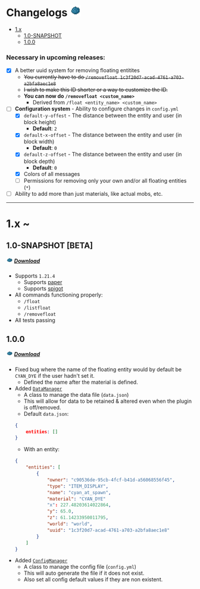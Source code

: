 # Changelogs <img src="../icon.webp" width="30" alt="FloatingEntities" />

- [1.x](#1x)
    - [1.0-SNAPSHOT](#10-snapshot)
    - [1.0.0](#100)

### Necessary in upcoming releases:

- [x] A better uuid system for removing floating entitites
    - ~~You currently have to do `/removefloat 1c3f20d7-acad-4761-a703-a2bfa8aec1e8`~~
    - ~~I wish to make this ID shorter or a way to customize the ID.~~
    - **You can now do `/removefloat <custom_name>`**
        - Derived from `/float <entity_name> <custom_name>`
- [ ] **Configuration system** - Ability to configure changes in `config.yml`
    - [x] `default-y-offest` - The distance between the entity and user (in block height)
        - **Default**: `2`
    - [x] `default-x-offset` - The distance between the entity and user (in block width)
        - **Default**: `0`
    - [x] `default-z-offset` - The distance between the entity and user (in block depth)
        - **Default**: `0`
    - [x] Colors of all messages
    - [ ] Permissions for removing only your own and/or all floating entities (`*`)
- [ ] Ability to add more than just materials, like actual mobs, etc.

---

# 1.x ~

## 1.0-SNAPSHOT [BETA]

##### <img src="../icon.webp" width="18" height="14" /> [Download](./downloads/1.0-SNAPSHOT/FloatingEntities-1.0-SNAPSHOT.jar)

- Supports `1.21.4`
    - Supports [paper](https://papermc.io/)
    - Supports [spigot](https://www.spigotmc.org/)
- All commands functioning properly:
    - `/float`
    - `/listfloat`
    - `/removefloat`
- All tests passing

## 1.0.0

##### <img src="../icon.webp" width="18" height="14" /> [Download](./downloads/1.0.0/FloatingEntities-1.0.0.jar)

- Fixed bug where the name of the floating entity would by default be `CYAN_DYE` if the user hadn't set it.
    - Defined the name after the material is defined.
- Added [`DataManager`](../src/main/java/xyz/clxrity/mc/DataManager.java)
    - A class to manage the data file (`data.json`)
    - This will allow for data to be retained & altered even when the plugin is off/removed.
    - Default `data.json`:
    ```json
    {
        entities: []
    }
    ```
    - With an entity:
    ```json
    {
        "entities": [
            {
                "owner": "c90536de-95cb-4fcf-b41d-a56068556f45",
                "type": "ITEM_DISPLAY",
                "name": "cyan_at_spawn",
                "material": "CYAN_DYE"
                "x": 227.48203614022864,
                "y": 65.0,
                "z": 61.14233950011795,
                "world": "world",
                "uuid": "1c3f20d7-acad-4761-a703-a2bfa8aec1e8"
            }
        ]
    }
    ```
- Added [`ConfigManager`](../src/main/java/xyz/clxrity/mc/ConfigManager.java)
    - A class to manage the config file (`config.yml`)
    - This will auto generate the file if it does not exist.
    - Also set all config default values if they are non existent.